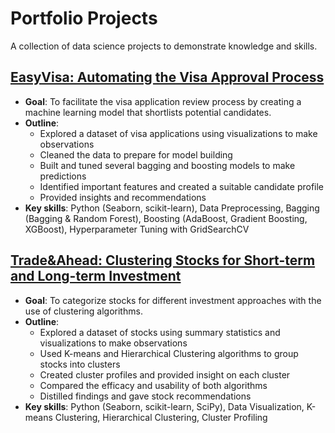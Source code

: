 # Portfolio Projects
A collection of data science projects to demonstrate knowledge and skills.

## [EasyVisa: Automating the Visa Approval Process](https://nbviewer.org/github/rfraissinet/portfolio_projects/blob/main/EasyVisa.ipynb)
- **Goal**: To facilitate the visa application review process by creating a machine learning model that shortlists potential candidates.
- **Outline**:
  - Explored a dataset of visa applications using visualizations to make observations
  - Cleaned the data to prepare for model building
  - Built and tuned several bagging and boosting models to make predictions
  - Identified important features and created a suitable candidate profile
  - Provided insights and recommendations
- **Key skills**: Python (Seaborn, scikit-learn), Data Preprocessing, Bagging (Bagging & Random Forest), Boosting (AdaBoost, Gradient Boosting, XGBoost), Hyperparameter Tuning with GridSearchCV

## [Trade&Ahead: Clustering Stocks for Short-term and Long-term Investment](https://nbviewer.org/github/rfraissinet/portfolio_projects/blob/main/EasyVisa.ipynb)
- **Goal**: To categorize stocks for different investment approaches with the use of clustering algorithms.
- **Outline**:
  - Explored a dataset of stocks using summary statistics and visualizations to make observations
  - Used K-means and Hierarchical Clustering algorithms to group stocks into clusters
  - Created cluster profiles and provided insight on each cluster
  - Compared the efficacy and usability of both algorithms
  - Distilled findings and gave stock recommendations
- **Key skills**: Python (Seaborn, scikit-learn, SciPy), Data Visualization, K-means Clustering, Hierarchical Clustering, Cluster Profiling

